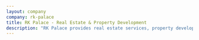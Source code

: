 ```yaml
---
layout: company
company: rk-palace
title: RK Palace - Real Estate & Property Development
description: "RK Palace provides real estate services, property development, and investment opportunities across Uttar Pradesh."
---
```

